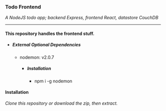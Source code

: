 ### Todo Frontend

_A NodeJS todo app; backend Express, frontend React, datastore CouchDB_

---

#### This repository handles the frontend stuff.

- ##### External Optional Dependencies
  - nodemon: v2.0.7
    - ##### Installation
      - npm i -g nodemon 

#### Installation

_Clone this repository or download the zip, then extract._
